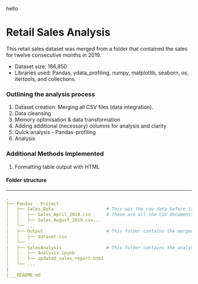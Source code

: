 hello
# Retail Sales Analysis
This retail sales dataset was merged from a folder that contained the sales for twelve consecutive months in 2019. 
- Dataset size: 186,850
- Libraries used: Pandas, ydata_profiling, numpy, matplotlib, seaborn, os, itertools, and collections. 

### Outlining the analysis process
1. Dataset creation: Merging all CSV files (data integration).  
2. Data cleansing
3. Memory optimisation & data transformation 
4. Adding additional (necessary) columns for analysis and clarity 
5. Quick analysis - Pandas-profiling
6. Analysis

### Additional Methods Implemented
1. Formatting table output with HTML 

#### Folder structure
----
``` yml
.
├── Pandas - Project
│   ├── Sales_Data                    # This was the raw data before it was merged into one dataset
│   │   ├── Sales_April_2019.csv      # These are all the CSV documents
│   │   ├── Sales_August_2019.csv...  
│   └── ...                    
|   ├── Output                        # This folder contains the merged dataset
│   |   ├── dataset.csv                               
│   └── ...       
|   ├── SalesAnalysis                 # This folder contains the analysis and the HTML output from pandas_profiling
│   |   ├── Analysis.ipynb
│   |   ├── updated_sales_report.html                               
│   └── ...                     
|              
|___README.md
``` 




